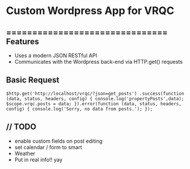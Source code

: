 # Custom Wordpress App for VRQC
===============================
Features
--------
* Uses a modern JSON RESTful API
* Communicates with the Wordpress back-end via HTTP.get() requests

Basic Request
-------------
`$http.get('http://localhost/vrqc/?json=get_posts')
     .success(function (data, status, headers, config) {
         console.log('propertyPosts',data);
         $scope.vrqc.posts = data;
     }).error(function (data, status, headers, config) {
         console.log('Sorry, no data from posts.');
 });`

// TODO
--
* enable custom fields on post editing
* set calendar / form to smart
* Weather
* Put in real info!! yay